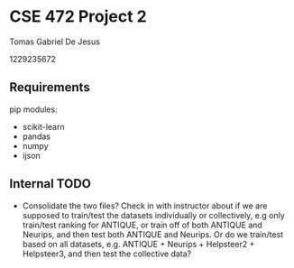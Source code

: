 # CSE 472 Project 2

Tomas Gabriel De Jesus

1229235672

## Requirements 

pip modules:
- scikit-learn
- pandas
- numpy
- ijson 

## Internal TODO
- Consolidate the two files? Check in with instructor about if we are supposed to train/test the datasets individually or collectively, 
e.g only train/test ranking for ANTIQUE, or train off of both ANTIQUE and Neurips, and then test both ANTIQUE and Neurips. Or do we train/test based on all datasets, e.g. ANTIQUE + Neurips + Helpsteer2 + Helpsteer3, and then test the collective data?